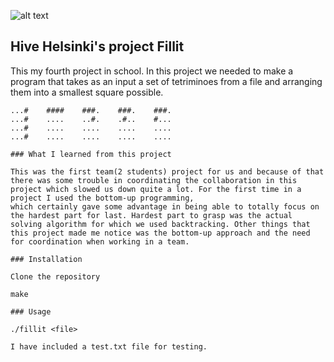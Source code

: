 ![alt text](https://cdn.pixabay.com/photo/2015/05/02/09/37/tetris-749690_1280.jpg)

## Hive Helsinki's project Fillit

This my fourth project in school. In this project we needed to make a program that takes as an input a set of tetriminoes from a file and arranging them into a smallest square possible.
```
...#    ####    ###.    ###.    ###.
...#    ....    ..#.    .#..    #...
...#    ....    ....    ....    ....
...#    ....    ....    ....    ....

### What I learned from this project

This was the first team(2 students) project for us and because of that there was some trouble in coordinating the collaboration in this project which slowed us down quite a lot. For the first time in a project I used the bottom-up programming,
which certainly gave some advantage in being able to totally focus on the hardest part for last. Hardest part to grasp was the actual solving algorithm for which we used backtracking. Other things that this project made me notice was the bottom-up approach and the need for coordination when working in a team.

### Installation

Clone the repository

make

### Usage

./fillit <file>

I have included a test.txt file for testing.

